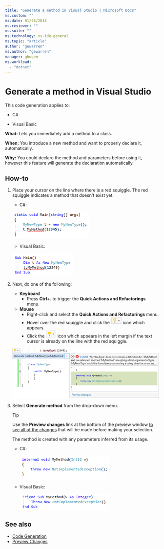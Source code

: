 ```yaml
---
title: "Generate a method in Visual Studio | Microsoft Docs"
ms.custom: ""
ms.date: 01/26/2018
ms.reviewer: ""
ms.suite: ""
ms.technology: vs-ide-general
ms.topic: "article"
author: "gewarren"
ms.author: "gewarren"
manager: ghogen
ms.workload:
  - "dotnet"
---
```

# Generate a method in Visual Studio

This code generation applies to:

- C#

- Visual Basic

**What:** Lets you immediately add a method to a class.

**When:** You introduce a new method and want to properly declare it, automatically.

**Why:** You could declare the method and parameters before using it, however this feature will generate the declaration automatically.

## How-to

1. Place your cursor on the line where there is a red squiggle. The red squiggle indicates a method that doesn't exist yet.

   - C#:

    ![Highlighted code C#](media/method-highlight-cs.png)

   - Visual Basic:

    ![Highlighted code VB](media/method-highlight-vb.png)

1. Next, do one of the following:

   - **Keyboard**
     - Press **Ctrl**+**.** to trigger the **Quick Actions and Refactorings** menu.
   - **Mouse**
     - Right-click and select the **Quick Actions and Refactorings** menu.
     - Hover over the red squiggle and click the ![Lightbulb](media/bulb-cs.png) icon which appears.
     - Click the ![Lightbulb](media/bulb-cs.png) icon which appears in the left margin if the text cursor is already on the line with the red squiggle.

    ![Generate method preview](media/method-preview-cs.png)

1. Select **Generate method** from the drop-down menu.

   > [!TIP]
   > Use the **Preview changes** link at the bottom of the preview window [to see all of the changes](../../ide/preview-changes.md) that will be made before making your selection.

   The method is created with any parameters inferred from its usage.

   - C#:

      ![Generate method result C#](media/method-result-cs.png)

   - Visual Basic:

      ![Generate method result VB](media/method-result-vb.png)

## See also

- [Code Generation](../code-generation-in-visual-studio.md)
- [Preview Changes](../../ide/preview-changes.md)
